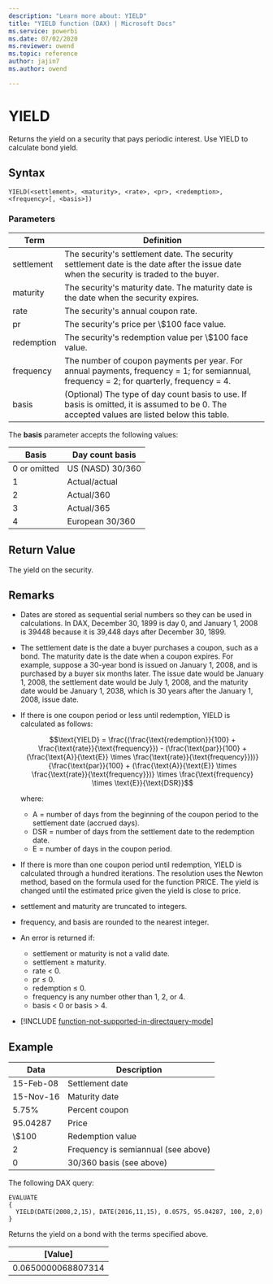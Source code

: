 ```yaml
---
description: "Learn more about: YIELD"
title: "YIELD function (DAX) | Microsoft Docs"
ms.service: powerbi
ms.date: 07/02/2020
ms.reviewer: owend
ms.topic: reference
author: jajin7
ms.author: owend

---
```


# YIELD

Returns the yield on a security that pays periodic interest. Use YIELD to calculate bond yield.

## Syntax

```dax
YIELD(<settlement>, <maturity>, <rate>, <pr>, <redemption>, <frequency>[, <basis>])
```

### Parameters

|Term|Definition|  
|--------|--------------|  
|settlement|The security's settlement date. The security settlement date is the date after the issue date when the security is traded to the buyer.|
|maturity|The security's maturity date. The maturity date is the date when the security expires.|
|rate|The security's annual coupon rate.|
|pr|The security's price per \\$100 face value.|
|redemption|The security's redemption value per \\$100 face value.|
|frequency|The number of coupon payments per year. For annual payments, frequency = 1; for semiannual, frequency = 2; for quarterly, frequency = 4.|
|basis|(Optional) The type of day count basis to use. If basis is omitted, it is assumed to be 0. The accepted values are listed below this table.|

The **basis** parameter accepts the following values:

| **Basis**    | **Day count basis** |
| ------------ | ------------------- |
| 0 or omitted | US (NASD) 30/360    |
| 1            | Actual/actual       |
| 2            | Actual/360          |
| 3            | Actual/365          |
| 4            | European 30/360     |

## Return Value

The yield on the security.

## Remarks

- Dates are stored as sequential serial numbers so they can be used in calculations. In DAX, December 30, 1899 is day 0, and January 1, 2008 is 39448 because it is 39,448 days after December 30, 1899.

- The settlement date is the date a buyer purchases a coupon, such as a bond. The maturity date is the date when a coupon expires. For example, suppose a 30-year bond is issued on January 1, 2008, and is purchased by a buyer six months later. The issue date would be January 1, 2008, the settlement date would be July 1, 2008, and the maturity date would be January 1, 2038, which is 30 years after the January 1, 2008, issue date.

- If there is one coupon period or less until redemption, YIELD is calculated as follows:

  $$\text{YIELD} = \frac{(\frac{\text{redemption}}{100} + \frac{\text{rate}}{\text{frequency}}) - (\frac{\text{par}}{100} + (\frac{\text{A}}{\text{E}} \times \frac{\text{rate}}{\text{frequency}}))}{\frac{\text{par}}{100} + (\frac{\text{A}}{\text{E}} \times \frac{\text{rate}}{\text{frequency}})} \times \frac{\text{frequency} \times \text{E}}{\text{DSR}}$$

  where:

  - $\text{A}$ = number of days from the beginning of the coupon period to the settlement date (accrued days).
  - $\text{DSR}$ = number of days from the settlement date to the redemption date.
  - $\text{E}$ = number of days in the coupon period.

- If there is more than one coupon period until redemption, YIELD is calculated through a hundred iterations. The resolution uses the Newton method, based on the formula used for the function PRICE. The yield is changed until the estimated price given the yield is close to price.

- settlement and maturity are truncated to integers.

- frequency, and basis are rounded to the nearest integer.

- An error is returned if:
  - settlement or maturity is not a valid date.
  - settlement ≥ maturity.
  - rate < 0.
  - pr ≤ 0.
  - redemption ≤ 0.
  - frequency is any number other than 1, 2, or 4.
  - basis < 0 or basis > 4.

- [!INCLUDE [function-not-supported-in-directquery-mode](includes/function-not-supported-in-directquery-mode.md)]

## Example

| **Data**  | **Description**                     |
| --------- | ----------------------------------- |
| 15-Feb-08 | Settlement date                     |
| 15-Nov-16 | Maturity date                       |
| 5.75%     | Percent coupon                      |
| 95.04287  | Price                               |
| \\$100      | Redemption value                    |
| 2         | Frequency is semiannual (see above) |
| 0         | 30/360 basis (see above)            |

The following DAX query:

```dax
EVALUATE
{
  YIELD(DATE(2008,2,15), DATE(2016,11,15), 0.0575, 95.04287, 100, 2,0)
}
```

Returns the yield on a bond with the terms specified above.

| **[Value]**      |
| ------------------ |
| 0.0650000068807314 |

